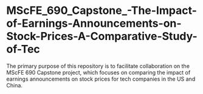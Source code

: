 # MScFE_690_Capstone_-The-Impact-of-Earnings-Announcements-on-Stock-Prices-A-Comparative-Study-of-Tec
The primary purpose of this repository is to facilitate collaboration on the MScFE 690 Capstone project, which focuses on comparing the impact of earnings announcements on stock prices for tech companies in the US and China.
